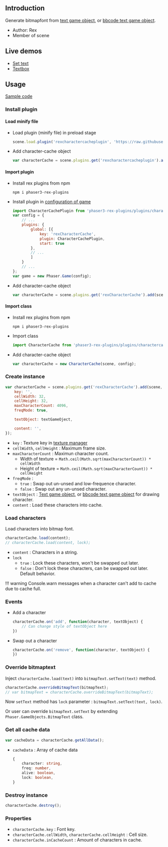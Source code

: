 ## Introduction

Generate bitmapfont from [text game object](text.md), or [bbcode text game object](bbcodetext.md).

- Author: Rex
- Member of scene

## Live demos

- [Set text](https://codepen.io/rexrainbow/pen/vYpLPGV)
- [Textbox](https://codepen.io/rexrainbow/pen/ExoKpxN)

## Usage

[Sample code](https://github.com/rexrainbow/phaser3-rex-notes/tree/master/examples/charactercache)

### Install plugin

#### Load minify file

- Load plugin (minify file) in preload stage
    ```javascript
    scene.load.plugin('rexcharactercacheplugin', 'https://raw.githubusercontent.com/rexrainbow/phaser3-rex-notes/master/dist/rexcharactercacheplugin.min.js', true);
    ```
- Add character-cache object
    ```javascript
    var characterCache = scene.plugins.get('rexcharactercacheplugin').add(scene, config);
    ```

#### Import plugin

- Install rex plugins from npm
    ```
    npm i phaser3-rex-plugins
    ```
- Install plugin in [configuration of game](game.md#configuration)
    ```javascript
    import CharacterCachePlugin from 'phaser3-rex-plugins/plugins/charactercache-plugin.js';
    var config = {
        // ...
        plugins: {
            global: [{
                key: 'rexCharacterCache',
                plugin: CharacterCachePlugin,
                start: true
            },
            // ...
            ]
        }
        // ...
    };
    var game = new Phaser.Game(config);
    ```
- Add character-cache object
    ```javascript
    var characterCache = scene.plugins.get('rexCharacterCache').add(scene, config);
    ```

#### Import class

- Install rex plugins from npm
    ```
    npm i phaser3-rex-plugins
    ```
- Import class
    ```javascript
    import CharacterCache from 'phaser3-rex-plugins/plugins/charactercache.js';
    ```
- Add character-cache object
    ```javascript
    var characterCache = new CharacterCache(scene, config);
    ```

### Create instance

```javascript
var characterCache = scene.plugins.get('rexCharacterCache').add(scene, {
    key: '',  
    cellWidth: 32,
    cellHeight: 32,
    maxCharacterCount: 4096,
    freqMode: true,

    textObject: textGameOject,

    content: '',
});
```

- `key` : Texture key in [texture manager](textures.md)
- `cellWidth`, `cellHeight` : Maximum frame size.
- `maxCharacterCount` : Maximun character count.
    - Width of texture = `Math.ceil(Math.sqrt(maxCharacterCount)) * cellWidth`
    - Height of texture = `Math.ceil(Math.sqrt(maxCharacterCount)) * cellHeight`
- `freqMode` : 
    - `true` : Swap out un-unsed and low-frequence character.
    - `false` : Swap out any un-unsed character.
- `textObject` : [Text game object](text.md), or [bbcode text game object](bbcodetext.md) for drawing character.
- `content` : Load these characters into cache.

### Load characters

Load characters into bitmap font.

```javascript
characterCache.load(content);
// characterCache.load(content, lock);
```

- `content` : Characters in a string.
- `lock`
    - `true` : Lock these characters, won't be swapped out later.
    - `false` : Don't lock these characters, can be swapped out later. Default behavior.

!!! warning
    Console.warn messages when a character can't add to cache due to cache full.

### Events

- Add a character
    ```javascript
    characterCache.on('add', function(character, textObject) {
        // Can change style of textObject here
    })
    ```
- Swap out a character
    ```javascript
    characterCache.on('remove', function(character, textObject) {
    })
    ```

### Override bitmaptext

Inject `characterCache.load(text)` into `bitmapText.setText(text)` method.

```javascript
characterCache.overrideBitmapText(bitmapText);
// var bitmapText = characterCache.overrideBitmapText(bitmapText);
```

Now `setText` method has `lock` parameter : `bitmapText.setText(text, lock)`.

Or user can override `bitmapText.setText` by extending `Phaser.GameObjects.BitmapText` class.

### Get all cache data

```javascript
var cacheData = characterCache.getAllData();
```

- `cacheData` : Array of cache data
    ```typescript
    {
        character: string,
        freq: number,
        alive: boolean,
        lock: boolean,
    }
    ```

### Destroy instance

```javascript
characterCache.destroy();
```

### Properties

- `characterCache.key` : Font key.
- `characterCache.cellWidth`, `characterCache.cellHeight` : Cell size.
- `characterCache.inCacheCount` : Amount of characters in cache.